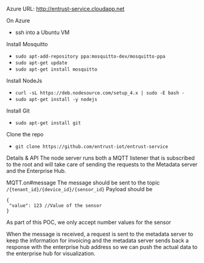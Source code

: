Azure URL: http://entrust-service.cloudapp.net

On Azure
- ssh into a Ubuntu VM

Install Mosquitto
- `sudo apt-add-repository ppa:mosquitto-dev/mosquitto-ppa`
- `sudo apt-get update`
- `sudo apt-get install mosquitto`

Install NodeJs
- `curl -sL https://deb.nodesource.com/setup_4.x | sudo -E bash -`
- `sudo apt-get install -y nodejs`

Install Git
- `sudo apt-get install git`

Clone the repo
- `git clone https://github.com/entrust-iot/entrust-service`

Details & API
The node server runs both a MQTT listener that is subscribed to the root and will take care of sending the requests
to the Metadata server and the Enterprise Hub.

MQTT.on#message
The message should be sent to the topic
`/{tenant_id}/{device_id}/{sensor_id}`
Payload should be

    {
     "value": 123 //Value of the sensor
    }
As part of this POC, we only accept number values for the sensor

When the message is received, a request is sent to the metadata server to keep the information for invoicing and the
metadata server sends back a response with the enterprise hub address so we can push the actual data to the enterprise
hub for visualization.
